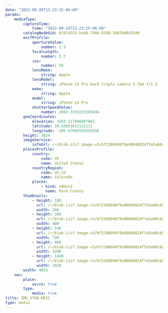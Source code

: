 ```yaml
---
date: "2022-09-26T12:23:15-06:00"
params:
    mediaType:
        captureTime:
            time: "2022-09-26T12:23:15-06:00"
        catalogNodeUid: 0197d153-bc68-7904-8388-3d07b0645598
        exifProfile:
            apertureValue:
                number: 1.5
            focalLength:
                number: 5.7
            iso:
                number: 50
            lensMake:
                string: Apple
            lensModel:
                string: iPhone 13 Pro back triple camera 5.7mm f/1.5
            make:
                string: Apple
            model:
                string: iPhone 13 Pro
            shutterSpeedValue:
                number: 2083.3333223383434
        geoCoordinates:
            elevation: 3263.117696867062
            latitude: 39.55053611111111
            longitude: -105.67605555555556
        height: 3024
        imageService:
            infoUrl: /~/blob-iiif-image-v3/bf2386048f9a908d6824ffa5a00cb808b433d0927e3bcfbd0e5468ee314be5d8/info.json
        placesProfile:
            country:
                code: US
                name: United States
            countryRegion:
                code: US-CO
                name: Colorado
            places:
                - kind: admin2
                  name: Park County
        thumbnails:
            - height: 180
              url: /~/blob-iiif-image-v3/bf2386048f9a908d6824ffa5a00cb808b433d0927e3bcfbd0e5468ee314be5d8/full/240%2C180/0/default.jpg
              width: 240
            - height: 360
              url: /~/blob-iiif-image-v3/bf2386048f9a908d6824ffa5a00cb808b433d0927e3bcfbd0e5468ee314be5d8/full/480%2C360/0/default.jpg
              width: 480
            - height: 540
              url: /~/blob-iiif-image-v3/bf2386048f9a908d6824ffa5a00cb808b433d0927e3bcfbd0e5468ee314be5d8/full/720%2C540/0/default.jpg
              width: 720
            - height: 960
              url: /~/blob-iiif-image-v3/bf2386048f9a908d6824ffa5a00cb808b433d0927e3bcfbd0e5468ee314be5d8/full/1280%2C960/0/default.jpg
              width: 1280
            - height: 1440
              url: /~/blob-iiif-image-v3/bf2386048f9a908d6824ffa5a00cb808b433d0927e3bcfbd0e5468ee314be5d8/full/1920%2C1440/0/default.jpg
              width: 1920
        width: 4032
    nav:
        place:
            us/co: true
        type:
            media: true
title: IMG_5708.HEIC
type: media
---
```

